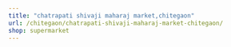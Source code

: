 ```yaml
---
title: "chatrapati shivaji maharaj market,chitegaon"
url: /chitegaon/chatrapati-shivaji-maharaj-market-chitegaon/
shop: supermarket
---
```


